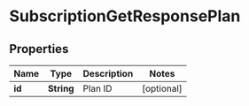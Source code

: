 
# SubscriptionGetResponsePlan

## Properties
Name | Type | Description | Notes
------------ | ------------- | ------------- | -------------
**id** | **String** | Plan ID |  [optional]



